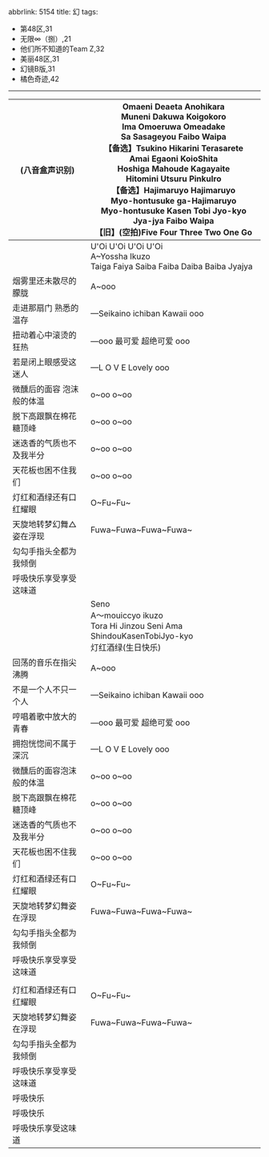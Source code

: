 abbrlink: 5154
title: 幻
tags:
  - 第48区,31
  - 无限∞（捌）,21
  - 他们所不知道的Team Z,32
  - 美丽48区,31
  - 幻镜B版,31
  - 橘色奇迹,42
---
|(八音盒声识别)|Omaeni Deaeta Anohikara<br>Muneni Dakuwa Koigokoro<br>Ima Omoeruwa Omeadake<br>Sa Sasageyou Faibo Waipa<br>【备选】Tsukino Hikarini Terasarete<br>Amai Egaoni KoioShita<br>Hoshiga Mahoude Kagayaite<br>Hitomini Utsuru PinkuIro<br>【备选】Hajimaruyo Hajimaruyo<br>Myo-hontusuke ga-Hajimaruyo<br>Myo-hontusuke Kasen Tobi Jyo-kyo<br>Jya-jya Faibo Waipa<br>【旧】(空拍)Five Four Three Two One Go|
|--|--|
|      |U'Oi U'Oi U'Oi U'Oi<br>A~Yossha Ikuzo<br>Taiga Faiya Saiba Faiba Daiba Baiba Jyajya<br>|
|烟雾里还未散尽的朦胧|A~ooo|
|走进那扇门 熟悉的温存|—Seikaino ichiban Kawaii ooo|
|扭动着心中滚烫的狂热|—ooo 最可爱 超绝可爱 ooo|
|若是闭上眼感受这迷人|—L O V E Lovely ooo|
|微醺后的面容 泡沫般的体温|o~oo o~oo|
|脱下高跟飘在棉花糖顶峰|o~oo o~oo|
|迷迭香的气质也不及我半分|o~oo o~oo|
|天花板也困不住我们|o~oo o~oo|
|灯红和酒绿还有口红耀眼|O~Fu~Fu~|
|天旋地转梦幻舞△姿在浮现|Fuwa~Fuwa~Fuwa~Fuwa~|
|勾勾手指头全都为我倾倒|      |
|呼吸快乐享受享受这味道|      |
|      |Seno<br>A～mouiccyo ikuzo<br>Tora Hi Jinzou Seni Ama ShindouKasenTobiJyo-kyo<br>灯红酒绿(生日快乐)|
|回荡的音乐在指尖沸腾|A~ooo|
|不是一个人不只一个人|—Seikaino ichiban Kawaii ooo|
|哼唱着歌中放大的青春|—ooo 最可爱 超绝可爱 ooo|
|拥抱恍惚间不属于深沉|—L O V E Lovely ooo|
|微醺后的面容泡沫般的体温|o~oo o~oo|
|脱下高跟飘在棉花糖顶峰|o~oo o~oo|
|迷迭香的气质也不及我半分|o~oo o~oo|
|天花板也困不住我们|o~oo o~oo|
|灯红和酒绿还有口红耀眼|O~Fu~Fu~|
|天旋地转梦幻舞姿在浮现|Fuwa~Fuwa~Fuwa~Fuwa~|
|勾勾手指头全都为我倾倒|      |
|呼吸快乐享受享受这味道|      |
|      |      |
|灯红和酒绿还有口红耀眼|O~Fu~Fu~|
|天旋地转梦幻舞姿在浮现|Fuwa~Fuwa~Fuwa~Fuwa~|
|勾勾手指头全都为我倾倒|      |
|呼吸快乐享受享受这味道|      |
|呼吸快乐|      |
|呼吸快乐|      |
|呼吸快乐享受这味道|      |